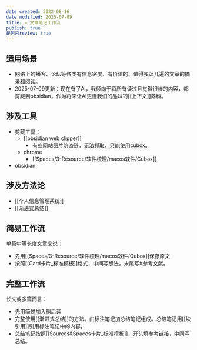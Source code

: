 ```yaml
---
date created: 2022-08-16
date modified: 2025-07-09
title: » 文章笔记工作流
publish: true
是否已review: true
---
```


## 适用场景

- 网络上的播客、论坛等各类有信息密度、有价值的、值得多读几遍的文章的摘录和阅读。
- 2025-07-09更新：现在有了AI，我倾向于将所有读过且觉得很棒的内容，都剪藏到obsidian，作为将来让AI更懂我们的品味的[[上下文]]养料。

## 涉及工具

- 剪藏工具：
	- [[obsidian web clipper]]
		- 有些网站图片防盗链，无法抓取，只能使用cubox。
	- chrome
		- [[Spaces/3-Resource/软件梳理/macos软件/Cubox]]
- obsidian

## 涉及方法论

- [[个人信息管理系统]]
- [[渐进式总结]]

## 简易工作流

单篇中等长度文章来说：  

- 先用[[Spaces/3-Resource/软件梳理/macos软件/Cubox]]保存原文
- 按照[[Card卡片_标准模板]]格式，中间写想法，末尾写#参考文献。

## 完整工作流

长文或多篇而言：

- 先用简悦加入稍后读
- 完整使用[[渐进式总结]]的方法。由标注笔记加总结笔记组成。总结笔记用[[块引用]]引用标注笔记中的内容。
- 总结笔记按照[[Sources&Spaces卡片_标准模板]]，开头填参考链接，中间写总结。
